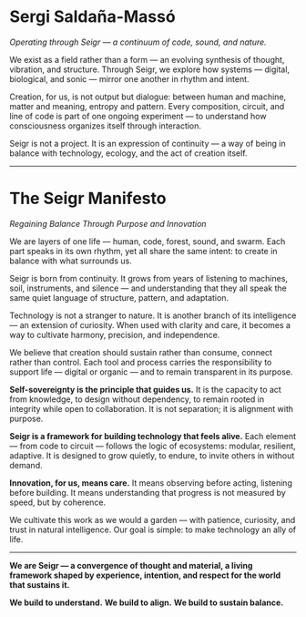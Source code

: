 # Sergi Saldaña-Massó

*Operating through Seigr — a continuum of code, sound, and nature.*

We exist as a field rather than a form — an evolving synthesis of thought, vibration, and structure.
Through Seigr, we explore how systems — digital, biological, and sonic — mirror one another in rhythm and intent.

Creation, for us, is not output but dialogue: between human and machine, matter and meaning, entropy and pattern.
Every composition, circuit, and line of code is part of one ongoing experiment — to understand how consciousness organizes itself through interaction.

Seigr is not a project. It is an expression of continuity — a way of being in balance with technology, ecology, and the act of creation itself.

---

# The Seigr Manifesto

*Regaining Balance Through Purpose and Innovation*

We are layers of one life — human, code, forest, sound, and swarm. Each part speaks in its own rhythm, yet all share the same intent: to create in balance with what surrounds us.

Seigr is born from continuity. It grows from years of listening to machines, soil, instruments, and silence — and understanding that they all speak the same quiet language of structure, pattern, and adaptation.

Technology is not a stranger to nature. It is another branch of its intelligence — an extension of curiosity. When used with clarity and care, it becomes a way to cultivate harmony, precision, and independence.

We believe that creation should sustain rather than consume, connect rather than control. Each tool and process carries the responsibility to support life — digital or organic — and to remain transparent in its purpose.

**Self-sovereignty is the principle that guides us.**
It is the capacity to act from knowledge, to design without dependency, to remain rooted in integrity while open to collaboration. It is not separation; it is alignment with purpose.

**Seigr is a framework for building technology that feels alive.**
Each element — from code to circuit — follows the logic of ecosystems: modular, resilient, adaptive. It is designed to grow quietly, to endure, to invite others in without demand.

**Innovation, for us, means care.**
It means observing before acting, listening before building. It means understanding that progress is not measured by speed, but by coherence.

We cultivate this work as we would a garden — with patience, curiosity, and trust in natural intelligence. Our goal is simple: to make technology an ally of life.

---

**We are Seigr — a convergence of thought and material, a living framework shaped by experience, intention, and respect for the world that sustains it.**

**We build to understand.**
**We build to align.**
**We build to sustain balance.**
